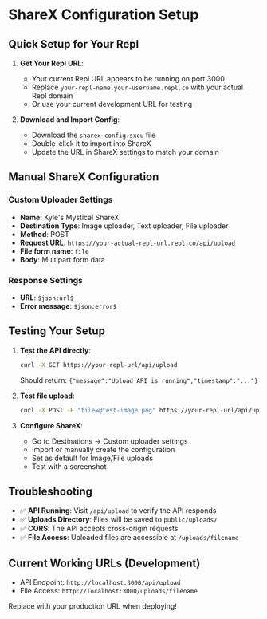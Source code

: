 
# ShareX Configuration Setup

## Quick Setup for Your Repl

1. **Get Your Repl URL**: 
   - Your current Repl URL appears to be running on port 3000
   - Replace `your-repl-name.your-username.repl.co` with your actual Repl domain
   - Or use your current development URL for testing

2. **Download and Import Config**:
   - Download the `sharex-config.sxcu` file
   - Double-click it to import into ShareX
   - Update the URL in ShareX settings to match your domain

## Manual ShareX Configuration

### Custom Uploader Settings
- **Name**: Kyle's Mystical ShareX
- **Destination Type**: Image uploader, Text uploader, File uploader  
- **Method**: POST
- **Request URL**: `https://your-actual-repl-url.repl.co/api/upload`
- **File form name**: `file`
- **Body**: Multipart form data

### Response Settings
- **URL**: `$json:url$`
- **Error message**: `$json:error$`

## Testing Your Setup

1. **Test the API directly**:
   ```bash
   curl -X GET https://your-repl-url/api/upload
   ```
   Should return: `{"message":"Upload API is running","timestamp":"..."}`

2. **Test file upload**:
   ```bash
   curl -X POST -F "file=@test-image.png" https://your-repl-url/api/upload
   ```

3. **Configure ShareX**:
   - Go to Destinations → Custom uploader settings
   - Import or manually create the configuration
   - Set as default for Image/File uploads
   - Test with a screenshot

## Troubleshooting

- ✅ **API Running**: Visit `/api/upload` to verify the API responds
- ✅ **Uploads Directory**: Files will be saved to `public/uploads/`
- ✅ **CORS**: The API accepts cross-origin requests
- ✅ **File Access**: Uploaded files are accessible at `/uploads/filename`

## Current Working URLs (Development)
- API Endpoint: `http://localhost:3000/api/upload`
- File Access: `http://localhost:3000/uploads/filename`

Replace with your production URL when deploying!
